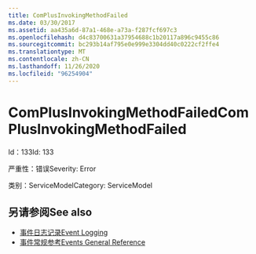 ```yaml
---
title: ComPlusInvokingMethodFailed
ms.date: 03/30/2017
ms.assetid: aa435a6d-87a1-468e-a73a-f287fcf697c3
ms.openlocfilehash: d4c83700631a37954688c1b20117a896c9455c86
ms.sourcegitcommit: bc293b14af795e0e999e3304dd40c0222cf2ffe4
ms.translationtype: MT
ms.contentlocale: zh-CN
ms.lasthandoff: 11/26/2020
ms.locfileid: "96254904"
---
```

# <a name="complusinvokingmethodfailed"></a><span data-ttu-id="818a2-102">ComPlusInvokingMethodFailed</span><span class="sxs-lookup"><span data-stu-id="818a2-102">ComPlusInvokingMethodFailed</span></span>

<span data-ttu-id="818a2-103">Id：133</span><span class="sxs-lookup"><span data-stu-id="818a2-103">Id: 133</span></span>  
  
 <span data-ttu-id="818a2-104">严重性：错误</span><span class="sxs-lookup"><span data-stu-id="818a2-104">Severity: Error</span></span>  
  
 <span data-ttu-id="818a2-105">类别：ServiceModel</span><span class="sxs-lookup"><span data-stu-id="818a2-105">Category: ServiceModel</span></span>  
  
## <a name="see-also"></a><span data-ttu-id="818a2-106">另请参阅</span><span class="sxs-lookup"><span data-stu-id="818a2-106">See also</span></span>

- [<span data-ttu-id="818a2-107">事件日志记录</span><span class="sxs-lookup"><span data-stu-id="818a2-107">Event Logging</span></span>](index.md)
- [<span data-ttu-id="818a2-108">事件常规参考</span><span class="sxs-lookup"><span data-stu-id="818a2-108">Events General Reference</span></span>](events-general-reference.md)
